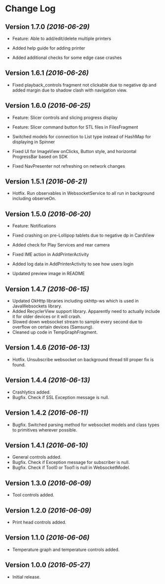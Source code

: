 Change Log
==========

Version 1.7.0 *(2016-06-29)*
----------------------------

 * Feature: Able to add/edit/delete multiple printers
 
 * Added help guide for adding printer
 * Added additional checks for some edge case crashes
 
Version 1.6.1 *(2016-06-26)*
----------------------------

 * Fixed playback_controls fragment not clickable due to negative dp and added margin due to shadow clash with navigation view.
 
Version 1.6.0 *(2016-06-25)*
----------------------------

 * Feature: Slicer controls and slicing progress display
 * Feature: Slicer command button for STL files in FilesFragment
 
 * Switched models for connection to List type instead of HashMap for displaying in Spinner
 * Fixed UI for ImageView onClicks, Button style, and horizontal ProgressBar based on SDK
 * Fixed NavPresenter not refreshing on network changes
 
Version 1.5.1 *(2016-06-21)*
----------------------------

 * Hotfix. Run observables in WebsocketService to all run in background including observeOn.
 
Version 1.5.0 *(2016-06-20)*
----------------------------

 * Feature: Notifications
 
 * Fixed crashing on pre-Lollipop tablets due to negative dp in CardView
 * Added check for Play Services and rear camera
 * Fixed IME action in AddPrinterActivity
 * Added log data in AddPrinterActivity to see how users login
 * Updated preview image in README

Version 1.4.7 *(2016-06-15)*
----------------------------

 * Updated OkHttp libraries including okhttp-ws which is used in JavaWebsockets library.
 * Added RecyclerView support library. Apparently need to actually include it for older devices or it will crash.
 * Slowed down websocket stream to sample every second due to overflow on certain devices (Samsung).
 * Cleaned up code in TempGraphFragment. 

Version 1.4.6 *(2016-06-13)*
----------------------------

 * Hotfix. Unsubscribe websocket on background thread till proper fix is found.

Version 1.4.4 *(2016-06-13)*
----------------------------

 * Crashlytics added.
 * Bugfix. Check if SSL Exception message is null.

Version 1.4.2 *(2016-06-11)*
----------------------------

 * Bugfix. Switched parsing method for websocket models and class types to primitives wherever possible.

Version 1.4.1 *(2016-06-10)*
----------------------------

 * General controls added.
 * Bugfix. Check if Exception message for subscriber is null.
 * Bugfix. Check if Tool0 or Tool1 is null in WebsocketModel.

Version 1.3.0 *(2016-06-09)*
----------------------------

 * Tool controls added.

Version 1.2.0 *(2016-06-09)*
----------------------------

 * Print head controls added.

Version 1.1.0 *(2016-06-06)*
----------------------------

 * Temperature graph and temperature controls added.

Version 1.0.0 *(2016-05-27)*
----------------------------

 * Initial release.